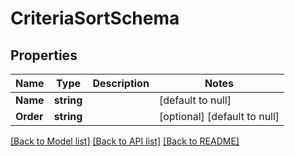 # CriteriaSortSchema

## Properties
Name | Type | Description | Notes
------------ | ------------- | ------------- | -------------
**Name** | **string** |  | [default to null]
**Order** | **string** |  | [optional] [default to null]

[[Back to Model list]](../README.md#documentation-for-models) [[Back to API list]](../README.md#documentation-for-api-endpoints) [[Back to README]](../README.md)



